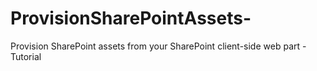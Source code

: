 # ProvisionSharePointAssets-
Provision SharePoint assets from your SharePoint client-side web part - Tutorial
